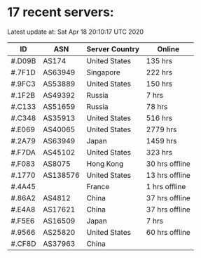 # 17 recent servers:

Latest update at: Sat Apr 18 20:10:17 UTC 2020

| ID | ASN | Server Country | Online |
| -- | --- | -------------- | ------ |
| #.D09B | AS174 | United States | 135 hrs |
| #.7F1D | AS63949 | Singapore | 222 hrs |
| #.9FC3 | AS53889 | United States | 150 hrs |
| #.1F2B | AS49392 | Russia | 7 hrs |
| #.C133 | AS51659 | Russia | 78 hrs |
| #.C348 | AS35913 | United States | 516 hrs |
| #.E069 | AS40065 | United States | 2779 hrs |
| #.2A79 | AS63949 | Japan | 1459 hrs |
| #.F7DA | AS45102 | United States | 323 hrs |
| #.F083 | AS8075 | Hong Kong | 30 hrs offline |
| #.1770 | AS138576 | United States | 13 hrs offline |
| #.4A45 |  | France | 1 hrs offline |
| #.86A2 | AS4812 | China | 37 hrs offline |
| #.E4A8 | AS17621 | China | 37 hrs offline |
| #.F5E6 | AS16509 | Japan | 7 hrs |
| #.9566 | AS25820 | United States | 60 hrs offline |
| #.CF8D | AS37963 | China | |

